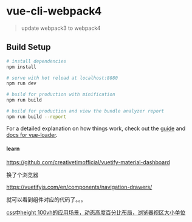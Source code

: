 # vue-cli-webpack4

> update webpack3 to webpack4

## Build Setup

``` bash
# install dependencies
npm install

# serve with hot reload at localhost:8080
npm run dev

# build for production with minification
npm run build

# build for production and view the bundle analyzer report
npm run build --report
```

For a detailed explanation on how things work, check out the [guide](http://vuejs-templates.github.io/webpack/) and [docs for vue-loader](http://vuejs.github.io/vue-loader).


#### learn

https://github.com/creativetimofficial/vuetify-material-dashboard

换了个浏览器

https://vuetifyjs.com/en/components/navigation-drawers/

就可以看到组件对应的代码了。。。


[css中height 100vh的应用场景，动态高度百分比布局，浏览器视区大小单位](https://www.cnblogs.com/zdz8207/p/vue-height-vh.html)
